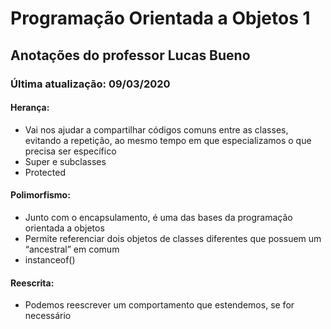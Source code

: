 # **Programação** Orientada a Objetos 1

## Anotações do professor Lucas Bueno

### Última atualização: 09/03/2020

#### Herança:
- Vai nos ajudar a compartilhar códigos comuns entre as classes, evitando a repetição, ao mesmo tempo em que especializamos o que precisa ser específico
- Super e subclasses
- Protected
#### Polimorfismo:
- Junto com o encapsulamento, é uma das bases da programação orientada a objetos
- Permite referenciar dois objetos de classes diferentes que possuem um “ancestral” em comum
- instanceof() 
#### Reescrita:
- Podemos reescrever um comportamento que estendemos, se for necessário

